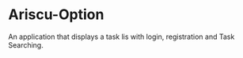 # Ariscu-Option
An application that displays a task lis with login, registration and Task Searching.
